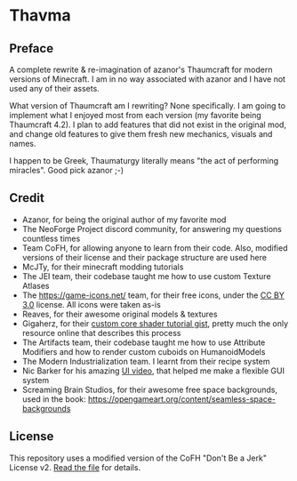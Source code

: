 # Thavma

## Preface

A complete rewrite & re-imagination of azanor's Thaumcraft for modern versions of Minecraft.
I am in no way associated with azanor and I have not used any of their assets.

What version of Thaumcraft am I rewriting? None specifically. I am going to implement what
I enjoyed most from each version (my favorite being Thaumcraft 4.2). I plan to add
features that did not exist in the original mod, and change old features to give them
fresh new mechanics, visuals and names.

I happen to be Greek, Thaumaturgy literally means "the act of performing miracles".
Good pick azanor ;-)

## Credit

- Azanor, for being the original author of my favorite mod
- The NeoForge Project discord community, for answering my questions countless times
- Team CoFH, for allowing anyone to learn from their code. Also, modified versions of their license and their package
  structure are used here
- McJTy, for their minecraft modding tutorials
- The JEI team, their codebase taught me how to use custom Texture Atlases
- The https://game-icons.net/ team, for their free icons, under
  the [CC BY 3.0](https://creativecommons.org/licenses/by/3.0/) license. All icons were taken as-is
- Reaves, for their awesome original models & textures
- Gigaherz, for their [custom core shader tutorial gist](https://gist.github.com/gigaherz/b8756ff463541f07a644ef8f14cb10f5), pretty
  much the only resource online that describes this process
- The Artifacts team, their codebase taught me how to use Attribute Modifiers and how to render
  custom cuboids on HumanoidModels
- The Modern Industrialization team. I learnt from their recipe system
- Nic Barker for his amazing [UI video](https://youtu.be/by9lQvpvMIc), that helped me make a flexible GUI system
- Screaming Brain Studios, for their awesome free space backgrounds, used in the book: https://opengameart.org/content/seamless-space-backgrounds

## License

This repository uses a modified version of the CoFH "Don't Be a Jerk" License v2. [Read the file](LICENSE.md) for
details.
